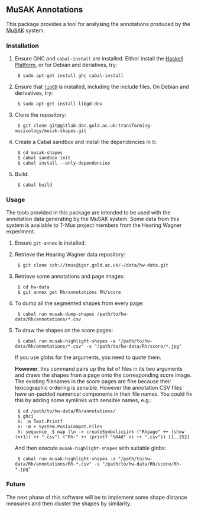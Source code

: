 ## MuSAK Annotations

This package provides a tool for analysing the annotations produced by the [MuSAK](http://www.transforming-musicology.org/tools/metaMuSAK/) system.

### Installation

1. Ensure GHC and `cabal-install` are installed. Either install the
   [Haskell Platform](https://www.haskell.org/platform/), or for
   Debian and deriatives, try:

        $ sudo apt-get install ghc cabal-install

2. Ensure that [`libGD`](http://libgd.github.io/) is installed,
   including the include files. On Debian and derivatives, try:

        $ sudo apt-get install libgd-dev

3. Clone the repository:

        $ git clone git@gitlab.doc.gold.ac.uk:transforming-musicology/musak-shapes.git

4. Create a Cabal sandbox and install the dependencies in it:

        $ cd musak-shapes
        $ cabal sandbox init
        $ cabal install --only-dependencies

5. Build:

        $ cabal build

### Usage

The tools provided in this package are intended to be used with the
annotation data generating by the MuSAK system. Some data from this
system is available to T-Mus project members from the Hearing Wagner
experiment.

1. Ensure `git-annex` is installed.

2. Retrieve the Hearing Wagner data repository:

        $ git clone ssh://tmus@igor.gold.ac.uk/~/data/hw-data.git

3. Retrieve some annotations and page images:

        $ cd hw-data
        $ git annex get Rh/annotations Rh/score

4. To dump all the segmented shapes from every page:

        $ cabal run musak-dump-shapes /path/to/hw-data/Rh/annotations/*.csv

5. To draw the shapes on the score pages:

        $ cabal run musak-highlight-shapes -a "/path/to/hw-data/Rh/annotations/*.csv" -s "/path/to/hw-data/Rh/score/*.jpg"

   If you use globs for the arguments, you need to quote them.

   **However**, this command pairs up the list of files in its two
   arguments and draws the shapes from a page onto the corresponding
   score image. The existing filenames in the score pages are fine
   because their lexicographic ordering is sensible. However the
   annotation CSV files have un-padded numerical components in their
   file names. You could fix this by adding some symlinks with
   sensible names, e.g.:

        $ cd /path/to/hw-data/Rh/annotations/
        $ ghci
        λ: :m Text.Printf
        λ: :m + System.PosixCompat.Files
        λ: sequence_ $ map (\n -> createSymbolicLink ("Rhpage" ++ (show (n+1)) ++ ".csv") ("Rh-" ++ (printf "%04d" n) ++ ".csv")) [1..252]

   And then execute `musak-highlight-shapes` with suitable globs:

        $ cabal run musak-highlight-shapes -a "/path/to/hw-data/Rh/annotations/Rh-*.csv" -s "/path/to/hw-data/Rh/score/Rh-*.jpg"

### Future

The next phase of this software will be to implement some shape
distance measures and then cluster the shapes by similarity.
